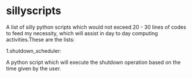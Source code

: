 # sillyscripts
A list of silly python scripts which would not exceed 20 - 30 lines of codes to feed my necessity, which will assist in day to day computing activities.These are the lists:


1.shutdown_scheduler:

   A python script which will execute the shutdown operation based on the time given by the user.

